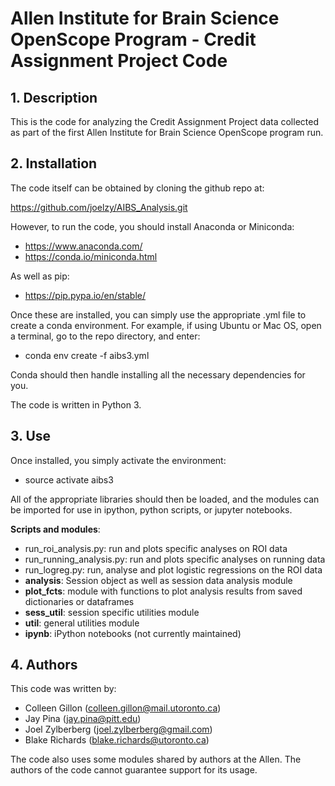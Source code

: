 # Allen Institute for Brain Science OpenScope Program - Credit Assignment Project Code

## 1. Description
This is the code for analyzing the Credit Assignment Project data collected as part
of the first Allen Institute for Brain Science OpenScope program run.

## 2. Installation
The code itself can be obtained by cloning the github repo at:

https://github.com/joelzy/AIBS_Analysis.git

However, to run the code, you should install Anaconda or Miniconda:

* https://www.anaconda.com/
* https://conda.io/miniconda.html

As well as pip:

* https://pip.pypa.io/en/stable/

Once these are installed, you can simply use the appropriate .yml 
file to create a conda environment. For example, if using Ubuntu or Mac OS, open 
a terminal, go to the repo directory, and enter:

* conda env create -f aibs3.yml

Conda should then handle installing all the necessary dependencies for you.

The code is written in Python 3. 

## 3. Use
Once installed, you simply activate the environment:

* source activate aibs3

All of the appropriate libraries should then be loaded, and the modules can
be imported for use in ipython, python scripts, or jupyter notebooks.

**Scripts and modules**:
* run\_roi_analysis.py: run and plots specific analyses on ROI data
* run\_running_analysis.py: run and plots specific analyses on running data
* run_logreg.py: run, analyse and plot logistic regressions on the ROI data
* **analysis**: Session object as well as session data analysis module
* **plot_fcts**: module with functions to plot analysis results from saved dictionaries or dataframes 
* **sess_util**: session specific utilities module
* **util**: general utilities module
* **ipynb**: iPython notebooks (not currently maintained)

## 4. Authors
This code was written by:

* Colleen Gillon  (colleen.gillon@mail.utoronto.ca)
* Jay Pina (jay.pina@pitt.edu)
* Joel Zylberberg (joel.zylberberg@gmail.com)
* Blake Richards  (blake.richards@utoronto.ca)

The code also uses some modules shared by authors at the Allen. The authors
of the code cannot guarantee support for its usage.
